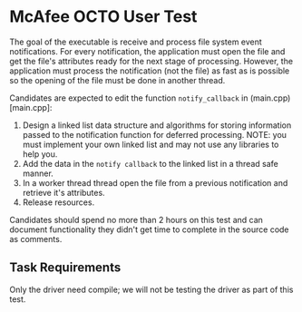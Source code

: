 # McAfee OCTO User Test
The goal of the executable is receive and process file system event notifications. For every notification, the application must open the file and get the file's attributes ready for the next stage of processing. However, the application must process the notification (not the file) as fast as is possible so the opening of the file must be done in another thread.

Candidates are expected to edit the function `notify_callback` in (main.cpp)[main.cpp]:
1. Design a linked list data structure and algorithms for storing information passed to the notification function for deferred processing. NOTE: you must implement your own linked list and may not use any libraries to help you.
1. Add the data in the `notify callback` to the linked list in a thread safe manner.
1. In a worker thread thread open the file from a previous notification and retrieve it's attributes.
1. Release resources.

Candidates should spend no more than 2 hours on this test and can document functionality they didn't get time to complete in the source code as comments.

## Task Requirements
Only the driver need compile; we will not be testing the driver as part of this test.